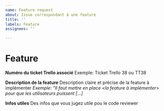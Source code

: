 ```yaml
---
name: Feature request
about: Issue correspondant à une feature
title: ''
labels: Feature
assignees: ''

---
```


Feature
======

**Numéro du ticket Trello associé**
Exemple: Ticket Trello 38 ou TT38

**Description de la feature**
Description claire et précise de la feature à implémenter
*Exemple: "Il faut mettre en place <la feature à implémenter> pour que les utilisateurs puissent <ce que la feature aura comme effet> [...]*


**Infos utiles**
Des infos que vous jugez utile pou le code reviewer
